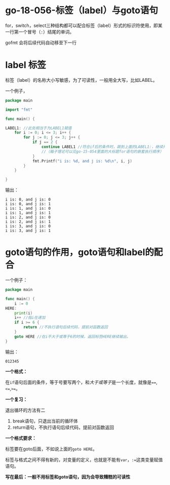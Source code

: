# go-18-056-标签（label）与goto语句

for，switch，select三种结构都可以配合标签（label）形式的标识符使用，即某一行第一个冒号（`:`）结尾的单词。

gofmt 会将后续代码自动移至下一行

# label 标签

标签（label）的名称大小写敏感，为了可读性，一般用全大写，比如LABEL。



一个例子，

```go
package main

import "fmt"

func main() {

LABEL1: //此处相当于为LABEL1赋值
	for i := 0; i <= 3; i++ {
		for j := 0; j <= 3; j++ {
			if j == 2 {
				continue LABEL1 //符合if后的条件时，跳到上面的LABEL1:，继续开始i的递加，相当于跳过并列的的大箱子里面小箱子里的i==2以及后面的可能性。
                //（箱子理论可以见go-15-054里面的大标题for语句的嵌套执行顺序）
			}
			fmt.Printf("i is: %d, and j is: %d\n", i, j)
		}
	}

}
```

输出：

```
i is: 0, and j is: 0
i is: 0, and j is: 1
i is: 1, and j is: 0
i is: 1, and j is: 1
i is: 2, and j is: 0
i is: 2, and j is: 1
i is: 3, and j is: 0
i is: 3, and j is: 1

```



# goto语句的作用，goto语句和label的配合

一个例子：

```GO
package main

func main() {
	i := 0
HERE:
	print(i)
	i++ //指i在递加
	if i >= 6 {
		return //不执行语句后续代码，提前对函数返回
	}
	goto HERE //在i不大于或等于6的时候，返回标签HERE继续输出。
}

```

输出：

```
012345
```



**一个格式：**

在`if`语句后面的条件，等于号要写两个，和*大于或等于*是一个长度，就像是`==`,`<=`,`>=`。

**一个复习：**

退出循环的方法有二 

1. break语句，只退出当前的循环体
2. return语句，不执行语句后续代码，提前对函数返回

**一个格式要求：**

标签要在goto后面，不如说上面的`goto HERE`。

标签与格式之间不得有新的，对变量的定义，也就是不能有`var`，`:=`这类变量赋值语句。

**写在最后：一般不用标签和goto语句，因为会导致糟糕的可读性**

